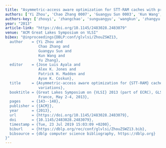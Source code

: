 ```yaml
---
title: "Asymmetric-access aware optimization for STT-RAM caches with process variations"
authors: ['Yi Zhou', 'Chao Zhang 0007', 'Guangyu Sun 0003', 'Kun Wang', 'Yu Zhang']
authors-key: ['zhouyi', 'zhangchao', 'sunguangyu', 'wangkun', 'zhangyu']
year: "2013"
article-link: "https://doi.org/10.1145/2483028.2483079"
venue: "ACM Great Lakes Symposium on VLSI"
bibex: "@inproceedings{DBLP:conf/glvlsi/ZhouZSWZ13,
  author    = {Yi Zhou and
               Chao Zhang and
               Guangyu Sun and
               Kun Wang and
               Yu Zhang},
  editor    = {Jose Luis Ayala and
               Alex K. Jones and
               Patrick H. Madden and
               Ayse K. Coskun},
  title     = {Asymmetric-access aware optimization for {STT-RAM} caches with process
               variations},
  booktitle = {Great Lakes Symposium on {VLSI} 2013 (part of ECRC), GLSVLSI'13, Paris,
               France, May 2-4, 2013},
  pages     = {143--148},
  publisher = {{ACM}},
  year      = {2013},
  url       = {https://doi.org/10.1145/2483028.2483079},
  doi       = {10.1145/2483028.2483079},
  timestamp = {Tue, 23 Jul 2019 15:03:09 +0200},
  biburl    = {https://dblp.org/rec/conf/glvlsi/ZhouZSWZ13.bib},
  bibsource = {dblp computer science bibliography, https://dblp.org}
}"
---
```

